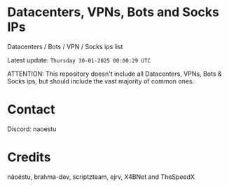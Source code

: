 # Datacenters, VPNs, Bots and Socks IPs
 
Datacenters / Bots / VPN / Socks ips list

Latest update: `Thursday 30-01-2025 00:00:29 UTC` 

ATTENTION: This repository doesn't include all Datacenters, VPNs, Bots & Socks ips, 
but should include the vast majority of common ones.

# Contact
Discord: naoestu

# Credits
nãoéstu, brahma-dev, scriptzteam, ejrv, X4BNet and TheSpeedX
